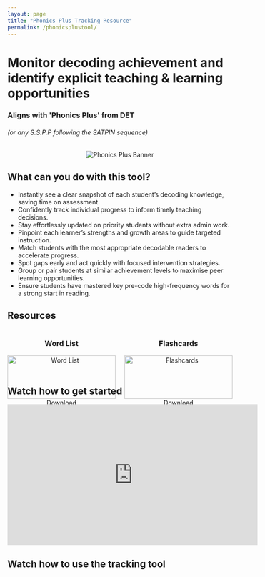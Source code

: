 ```yaml
---
layout: page
title: "Phonics Plus Tracking Resource"
permalink: /phonicsplustool/
---
```


# Monitor decoding achievement and identify explicit teaching & learning opportunities
### Aligns with 'Phonics Plus' from DET 
###### (or any S.S.P.P following the SATPIN sequence)

<p align="center">
  <img src="{{ '/assets/img/phonicsplusbanner.png' | relative_url }}" alt="Phonics Plus Banner" />
</p>

## What can you do with this tool?
- Instantly see a clear snapshot of each student’s decoding knowledge, saving time on assessment.
- Confidently track individual progress to inform timely teaching decisions.
- Stay effortlessly updated on priority students without extra admin work.
- Pinpoint each learner’s strengths and growth areas to guide targeted instruction.
- Match students with the most appropriate decodable readers to accelerate progress.
- Spot gaps early and act quickly with focused intervention strategies.
- Group or pair students at similar achievement levels to maximise peer learning opportunities.
- Ensure students have mastered key pre-code high-frequency words for a strong start in reading. 

## Resources
<div class="flex-columns" style="display: flex; gap: 20px; text-align: center;">
  <!-- Column 1 -->
  <div style="flex: 1;">
    <h3>Word List</h3>
    <img src="{{ site.baseurl }}/assets/img/wordlist.png" alt="Word List" style="width: 100%; height: auto; max-width: 400px;">
    <br>
   <a href="{{ '/assets/files/wordlist.pdf' | relative_url }}" class="btn btn-primary" download>Download</a>
  </div>

  <!-- Column 2 -->
  <div style="flex: 1;">
    <h3>Flashcards</h3>
    <img src="{{ site.baseurl }}/assets/img/flashcards.png" alt="Flashcards" style="width: 100%; height: auto; max-width: 400px;">
    <br>
    <a href="/assets/files/flashcards.pdf" class="btn btn-primary" download>Download</a>
  </div>
</div>



## Watch how to get started
<iframe width="560" height="315" src="https://www.youtube.com/embed/dQw4w9WgXcQ?si=DsIudnEbD4oYo2UO" title="YouTube video player" frameborder="0" allow="accelerometer; autoplay; clipboard-write; encrypted-media; gyroscope; picture-in-picture; web-share" referrerpolicy="strict-origin-when-cross-origin" allowfullscreen></iframe>

## Watch how to use the tracking tool
